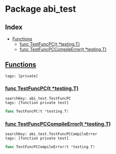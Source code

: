# Package abi_test

## Index

* [Functions](#func)
    * [func TestFuncPC(t *testing.T)](#TestFuncPC)
    * [func TestFuncPCCompileError(t *testing.T)](#TestFuncPCCompileError)


## <a id="func" href="#func">Functions</a>

```
tags: [private]
```

### <a id="TestFuncPC" href="#TestFuncPC">func TestFuncPC(t *testing.T)</a>

```
searchKey: abi_test.TestFuncPC
tags: [function private test]
```

```Go
func TestFuncPC(t *testing.T)
```

### <a id="TestFuncPCCompileError" href="#TestFuncPCCompileError">func TestFuncPCCompileError(t *testing.T)</a>

```
searchKey: abi_test.TestFuncPCCompileError
tags: [function private test]
```

```Go
func TestFuncPCCompileError(t *testing.T)
```

